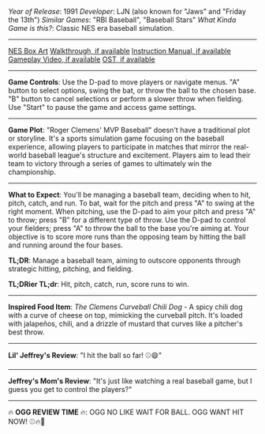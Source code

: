 *Year of Release*: 1991
*Developer*: LJN (also known for "Jaws" and "Friday the 13th")
*Similar Games*: "RBI Baseball", "Baseball Stars"
*What Kinda Game is this?*: Classic NES era baseball simulation.

---
[NES Box Art](https://www.google.com/search?tbm=isch&q=NES+Box+Art+Roger+Clemens+MVP+Baseball) 
[Walkthrough, if available](https://www.google.com/search?q=Walkthrough+NES+Roger+Clemens+MVP+Baseball)
[Instruction Manual, if available](https://www.google.com/search?q=NES+Instruction+Manual+Roger+Clemens+MVP+Baseball)
[Gameplay Video, if available](https://www.youtube.com/results?search_query=gameplay+NES+Roger+Clemens+MVP+Baseball) 
[OST, if available](https://www.youtube.com/results?search_query=gameplay+NES+Roger+Clemens+MVP+Baseball+OST)

- - -
**Game Controls**:
Use the D-pad to move players or navigate menus. "A" button to select options, swing the bat, or throw the ball to the chosen base. "B" button to cancel selections or perform a slower throw when fielding. Use "Start" to pause the game and access game settings.

- - -
**Game Plot**:
"Roger Clemens' MVP Baseball" doesn't have a traditional plot or storyline. It's a sports simulation game focusing on the baseball experience, allowing players to participate in matches that mirror the real-world baseball league's structure and excitement. Players aim to lead their team to victory through a series of games to ultimately win the championship.

- - -
**What to Expect**: 
You'll be managing a baseball team, deciding when to hit, pitch, catch, and run. To bat, wait for the pitch and press "A" to swing at the right moment. When pitching, use the D-pad to aim your pitch and press "A" to throw; press "B" for a different type of throw. Use the D-pad to control your fielders; press "A" to throw the ball to the base you're aiming at. Your objective is to score more runs than the opposing team by hitting the ball and running around the four bases.

**TL;DR**: Manage a baseball team, aiming to outscore opponents through strategic hitting, pitching, and fielding.

**TL;DRier TL;dr**: Hit, pitch, catch, run, score runs to win.

---
**Inspired Food Item**: *The Clemens Curveball Chili Dog* - A spicy chili dog with a curve of cheese on top, mimicking the curveball pitch. It's loaded with jalapeños, chili, and a drizzle of mustard that curves like a pitcher's best throw.

---
**Lil' Jeffrey's Review**: "I hit the ball so far! ⚾😄"

---
**Jeffrey's Mom's Review**: "It's just like watching a real baseball game, but I guess you get to control the players?"

---
🔥 **OGG REVIEW TIME** 🔥: OGG NO LIKE WAIT FOR BALL. OGG WANT HIT NOW! ⚾🔥🤬